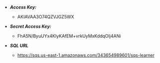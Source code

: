 - ***Access Key:***
  -  AKIAVAA3O74QZVJGZ5WX
  
- ***Secret Access Key:***
  - 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
- ***SQL URL***
  - https://sqs.us-east-1.amazonaws.com/343654989601/sqs-learner